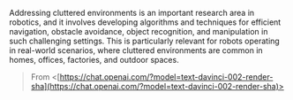 Addressing cluttered environments is an important research area in robotics, and it involves developing algorithms and techniques for efficient navigation, obstacle avoidance, object recognition, and manipulation in such challenging settings. This is particularly relevant for robots operating in real-world scenarios, where cluttered environments are common in homes, offices, factories, and outdoor spaces.

  
> From <[https://chat.openai.com/?model=text-davinci-002-render-sha](https://chat.openai.com/?model=text-davinci-002-render-sha)>